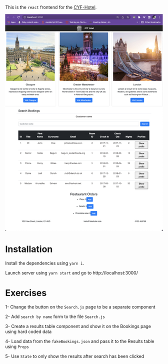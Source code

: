 This is the `react` frontend for the [CYF-Hotel](https://github.com/CodeYourFuture/cyf-hotel).


![Bookings Search page](Bookings.png)

# Installation

Install the dependencies using `yarn i`.

Launch server using `yarn start` and go to http://localhost:3000/

# Exercises 

1- Change the button on the `Search.js` page to be a separate component

2- Add `search by name` form to the file `Search.js`

3- Create a results table component and show it on the Bookings page using hard coded data

4- Load data from the `fakeBookings.json` and pass it to the Results table using `Props`

5- Use `State` to only show the results after search has been clicked

